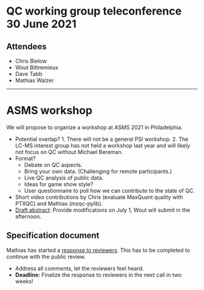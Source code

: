 # QC working group teleconference 30 June 2021

## Attendees

- Chris Bielow
- Wout Bittremieux
- Dave Tabb
- Mathias Walzer

---

# ASMS workshop

We will propose to organize a workshop at ASMS 2021 in Philadelphia.

- Potential overlap? 1. There will not be a general PSI workshop. 2. The LC-MS interest group has not held a workshop last year and will likely not focus on QC without Michael Bereman.
- Format?
    - Debate on QC aspects.
    - Bring your own data. (Challenging for remote participants.)
    - Live QC analysis of public data.
    - Ideas for game show style?
    - User questionnaire to poll how we can contribute to the state of QC.
- Short video contributions by Chris (evaluate MaxQuant quality with PTXQC) and Mathias (mzqc-pylib).
- [Draft abstract](https://docs.google.com/document/d/10-ZY-hiIZqlcKjsgyarlRUF2MN7GuTWJJlaV3MQjcMY/edit?usp=sharing): Provide modifications on July 1, Wout will submit in the afternoon.

## Specification document

Mathias has started a [response to reviewers](https://docs.google.com/document/d/14mC7sDjPpeg7uFVZSaPv799CgSHqKMmzKuv-rLepuhc/edit). This has to be completed to continue with the public review.

- Address all comments, let the reviewers feel heard.
- **Deadline:** Finalize the response to reviewers in the next call in two weeks!
